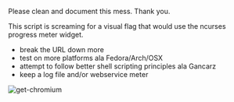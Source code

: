 


Please clean and document this mess. Thank you.

This script is screaming for a visual flag that would use the ncurses progress meter widget.

* break the URL down more
* test on more platforms ala Fedora/Arch/OSX
* attempt to follow better shell scripting principles ala Gancarz
* keep a log file and/or webservice meter

![get-chromium](/figital/get-chromium/raw/master/jaws.jpg)

